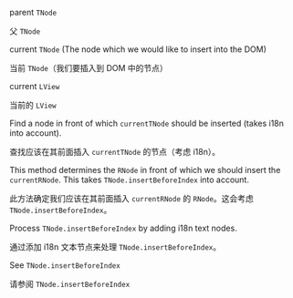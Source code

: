 parent `TNode`

父 `TNode`

current `TNode` \(The node which we would like to insert into the DOM\)

当前 `TNode`（我们要插入到 DOM 中的节点）

current `LView`

当前的 `LView`

Find a node in front of which `currentTNode` should be inserted \(takes i18n into account\).

查找应该在其前面插入 `currentTNode` 的节点（考虑 i18n）。

This method determines the `RNode` in front of which we should insert the `currentRNode`. This
takes `TNode.insertBeforeIndex` into account.

此方法确定我们应该在其前面插入 `currentRNode` 的 `RNode`。这会考虑 `TNode.insertBeforeIndex`。

Process `TNode.insertBeforeIndex` by adding i18n text nodes.

通过添加 i18n 文本节点来处理 `TNode.insertBeforeIndex`。

See `TNode.insertBeforeIndex`

请参阅 `TNode.insertBeforeIndex`